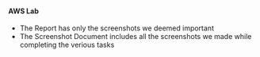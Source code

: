 #### AWS Lab
* The Report has only the screenshots we deemed important
* The Screenshot Document includes all the screenshots we made while completing the verious tasks
